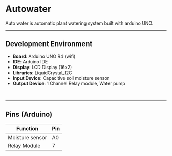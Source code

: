 # Autowater
Auto water is automatic plant watering system built with arduino UNO.

---

## Development Environment

- **Board**: Arduino UNO R4 (wifi)
- **IDE**: Arduino IDE
- **Display**: LCD Display (16x2)
- **Libraries**: LiquidCrystal_I2C
- **Input Device**: Capacitive soil moisture sensor
- **Output Device**: 1 Channel Relay module, Water pump

<br>

---

## Pins (Arduino)

| Function | Pin |
|----------|-----|
| Moisture sensor | A0 |
| Relay Module | 7 |

